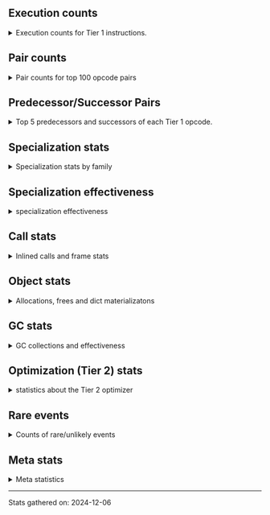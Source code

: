## Execution counts

<details>
<summary> Execution counts for Tier 1 instructions. </summary>


The "miss ratio" column shows the percentage of times the instruction
executed that it deoptimized. When this happens, the base unspecialized
instruction is not counted.

<table>
<thead>
<tr>
<th align="left">Name</th>
<th align="right">Base Count</th>
<th align="right">Head Count</th>
<th align="right">Change</th>
</tr>
</thead>
<tbody>
<tr>
<td align="left">UNARY_NOT</td>
<td align="right">1,822,700</td>
<td align="right">301,920</td>
<td align="right">-83.4%</td>
</tr>
<tr>
<td align="left">BINARY_OP</td>
<td align="right">3,979,080</td>
<td align="right">1,351,420</td>
<td align="right">-66.0%</td>
</tr>
<tr>
<td align="left">LOAD_CONST</td>
<td align="right">845,540</td>
<td align="right">320,480</td>
<td align="right">-62.1%</td>
</tr>
<tr>
<td align="left">COPY</td>
<td align="right">11,543,840</td>
<td align="right">4,704,360</td>
<td align="right">-59.2%</td>
</tr>
<tr>
<td align="left">BINARY_OP_SUBTRACT_INT</td>
<td align="right">2,105,260</td>
<td align="right">882,260</td>
<td align="right">-58.1%</td>
</tr>
<tr>
<td align="left">CALL_ISINSTANCE</td>
<td align="right">2,670,220</td>
<td align="right">1,130,040</td>
<td align="right">-57.7%</td>
</tr>
<tr>
<td align="left">LOAD_GLOBAL_BUILTIN</td>
<td align="right">2,670,520</td>
<td align="right">1,130,340</td>
<td align="right">-57.7%</td>
</tr>
<tr>
<td align="left">POP_JUMP_IF_TRUE</td>
<td align="right">2,905,140</td>
<td align="right">1,376,520</td>
<td align="right">-52.6%</td>
</tr>
<tr>
<td align="left">LOAD_ATTR_METHOD_WITH_VALUES</td>
<td align="right">30,169,820</td>
<td align="right">14,538,080</td>
<td align="right">-51.8%</td>
</tr>
<tr>
<td align="left">CALL_PY_EXACT_ARGS</td>
<td align="right">30,278,620</td>
<td align="right">14,733,380</td>
<td align="right">-51.3%</td>
</tr>
<tr>
<td align="left">LOAD_FAST_LOAD_FAST</td>
<td align="right">14,931,680</td>
<td align="right">7,923,040</td>
<td align="right">-46.9%</td>
</tr>
<tr>
<td align="left">RESUME_CHECK</td>
<td align="right">26,170,340</td>
<td align="right">13,948,820</td>
<td align="right">-46.7%</td>
</tr>
<tr>
<td align="left">POP_TOP</td>
<td align="right">8,734,960</td>
<td align="right">4,767,540</td>
<td align="right">-45.4%</td>
</tr>
<tr>
<td align="left">LOAD_SMALL_INT</td>
<td align="right">15,405,880</td>
<td align="right">8,719,640</td>
<td align="right">-43.4%</td>
</tr>
<tr>
<td align="left">SWAP</td>
<td align="right">6,202,020</td>
<td align="right">3,738,100</td>
<td align="right">-39.7%</td>
</tr>
<tr>
<td align="left">COMPARE_OP_INT</td>
<td align="right">9,811,700</td>
<td align="right">6,137,460</td>
<td align="right">-37.4%</td>
</tr>
<tr>
<td align="left">LOAD_ATTR_INSTANCE_VALUE</td>
<td align="right">68,018,560</td>
<td align="right">43,127,980</td>
<td align="right">-36.6%</td>
</tr>
<tr>
<td align="left">JUMP_FORWARD</td>
<td align="right">1,252,800</td>
<td align="right">802,920</td>
<td align="right">-35.9%</td>
</tr>
<tr>
<td align="left">GET_ITER</td>
<td align="right">535,180</td>
<td align="right">349,020</td>
<td align="right">-34.8%</td>
</tr>
<tr>
<td align="left">FOR_ITER_RANGE</td>
<td align="right">535,680</td>
<td align="right">349,500</td>
<td align="right">-34.8%</td>
</tr>
<tr>
<td align="left">TO_BOOL_BOOL</td>
<td align="right">29,772,240</td>
<td align="right">19,713,440</td>
<td align="right">-33.8%</td>
</tr>
<tr>
<td align="left">POP_JUMP_IF_FALSE</td>
<td align="right">34,856,160</td>
<td align="right">24,172,520</td>
<td align="right">-30.7%</td>
</tr>
<tr>
<td align="left">STORE_SUBSCR_LIST_INT</td>
<td align="right">581,100</td>
<td align="right">409,160</td>
<td align="right">-29.6%</td>
</tr>
<tr>
<td align="left">POP_JUMP_IF_NONE</td>
<td align="right">2,068,180</td>
<td align="right">1,469,920</td>
<td align="right">-28.9%</td>
</tr>
<tr>
<td align="left">LOAD_GLOBAL_MODULE</td>
<td align="right">20,716,020</td>
<td align="right">14,883,480</td>
<td align="right">-28.2%</td>
</tr>
<tr>
<td align="left">LOAD_FAST</td>
<td align="right">166,018,040</td>
<td align="right">121,272,180</td>
<td align="right">-27.0%</td>
</tr>
<tr>
<td align="left">BINARY_SUBSCR_LIST_INT</td>
<td align="right">6,853,220</td>
<td align="right">5,101,500</td>
<td align="right">-25.6%</td>
</tr>
<tr>
<td align="left">POP_JUMP_IF_NOT_NONE</td>
<td align="right">17,313,080</td>
<td align="right">13,318,820</td>
<td align="right">-23.1%</td>
</tr>
<tr>
<td align="left">STORE_ATTR_INSTANCE_VALUE</td>
<td align="right">37,906,120</td>
<td align="right">29,289,920</td>
<td align="right">-22.7%</td>
</tr>
<tr>
<td align="left">LOAD_CONST_IMMORTAL</td>
<td align="right">21,124,760</td>
<td align="right">16,548,000</td>
<td align="right">-21.7%</td>
</tr>
<tr>
<td align="left">BINARY_OP_ADD_INT</td>
<td align="right">6,535,060</td>
<td align="right">5,476,160</td>
<td align="right">-16.2%</td>
</tr>
<tr>
<td align="left">STORE_FAST</td>
<td align="right">50,174,420</td>
<td align="right">42,407,420</td>
<td align="right">-15.5%</td>
</tr>
<tr>
<td align="left">RETURN_VALUE</td>
<td align="right">73,247,620</td>
<td align="right">66,298,700</td>
<td align="right">-9.5%</td>
</tr>
<tr>
<td align="left">ENTER_EXECUTOR</td>
<td align="right">30,499,900</td>
<td align="right">31,588,200</td>
<td align="right">3.6%</td>
</tr>
<tr>
<td align="left">NOP</td>
<td align="right">978,260</td>
<td align="right">969,820</td>
<td align="right">-0.9%</td>
</tr>
<tr>
<td align="left">JUMP_BACKWARD</td>
<td align="right">55,380</td>
<td align="right">55,340</td>
<td align="right">-0.1%</td>
</tr>
<tr>
<td align="left">EXIT_INIT_CHECK</td>
<td align="right">6,240</td>
<td align="right">6,240</td>
<td align="right">0.0%</td>
</tr>
<tr>
<td align="left">CALL_ALLOC_AND_ENTER_INIT</td>
<td align="right">6,240</td>
<td align="right">6,240</td>
<td align="right">0.0%</td>
</tr>
<tr>
<td align="left">BUILD_LIST</td>
<td align="right">1,920</td>
<td align="right">1,920</td>
<td align="right">0.0%</td>
</tr>
<tr>
<td align="left">LOAD_ATTR_CLASS</td>
<td align="right">1,440</td>
<td align="right">1,440</td>
<td align="right">0.0%</td>
</tr>
<tr>
<td align="left">EXTENDED_ARG</td>
<td align="right">720</td>
<td align="right">720</td>
<td align="right">0.0%</td>
</tr>
<tr>
<td align="left">PUSH_NULL</td>
<td align="right">600</td>
<td align="right">600</td>
<td align="right">0.0%</td>
</tr>
<tr>
<td align="left">CALL_NON_PY_GENERAL</td>
<td align="right">540</td>
<td align="right">540</td>
<td align="right">0.0%</td>
</tr>
<tr>
<td align="left">CALL_BUILTIN_CLASS</td>
<td align="right">300</td>
<td align="right">300</td>
<td align="right">0.0%</td>
</tr>
<tr>
<td align="left">LOAD_ATTR</td>
<td align="right">280</td>
<td align="right">280</td>
<td align="right">0.0%</td>
</tr>
<tr>
<td align="left">CALL</td>
<td align="right">260</td>
<td align="right">260</td>
<td align="right">0.0%</td>
</tr>
<tr>
<td align="left">INTERPRETER_EXIT</td>
<td align="right">240</td>
<td align="right">240</td>
<td align="right">0.0%</td>
</tr>
<tr>
<td align="left">LOAD_ATTR_MODULE</td>
<td align="right">180</td>
<td align="right">180</td>
<td align="right">0.0%</td>
</tr>
<tr>
<td align="left">BUILD_TUPLE</td>
<td align="right">120</td>
<td align="right">120</td>
<td align="right">0.0%</td>
</tr>
<tr>
<td align="left">LOAD_ATTR_METHOD_NO_DICT</td>
<td align="right">120</td>
<td align="right">120</td>
<td align="right">0.0%</td>
</tr>
<tr>
<td align="left">TO_BOOL</td>
<td align="right">100</td>
<td align="right">100</td>
<td align="right">0.0%</td>
</tr>
<tr>
<td align="left">LOAD_GLOBAL</td>
<td align="right">100</td>
<td align="right">100</td>
<td align="right">0.0%</td>
</tr>
<tr>
<td align="left">MAKE_FUNCTION</td>
<td align="right">60</td>
<td align="right">60</td>
<td align="right">0.0%</td>
</tr>
<tr>
<td align="left">CALL_FUNCTION_EX</td>
<td align="right">60</td>
<td align="right">60</td>
<td align="right">0.0%</td>
</tr>
<tr>
<td align="left">COPY_FREE_VARS</td>
<td align="right">60</td>
<td align="right">60</td>
<td align="right">0.0%</td>
</tr>
<tr>
<td align="left">FOR_ITER</td>
<td align="right">60</td>
<td align="right">60</td>
<td align="right">0.0%</td>
</tr>
<tr>
<td align="left">IS_OP</td>
<td align="right">60</td>
<td align="right">60</td>
<td align="right">0.0%</td>
</tr>
<tr>
<td align="left">LOAD_DEREF</td>
<td align="right">60</td>
<td align="right">60</td>
<td align="right">0.0%</td>
</tr>
<tr>
<td align="left">MAKE_CELL</td>
<td align="right">60</td>
<td align="right">60</td>
<td align="right">0.0%</td>
</tr>
<tr>
<td align="left">SET_FUNCTION_ATTRIBUTE</td>
<td align="right">60</td>
<td align="right">60</td>
<td align="right">0.0%</td>
</tr>
<tr>
<td align="left">STORE_DEREF</td>
<td align="right">60</td>
<td align="right">60</td>
<td align="right">0.0%</td>
</tr>
<tr>
<td align="left">STORE_FAST_STORE_FAST</td>
<td align="right">60</td>
<td align="right">60</td>
<td align="right">0.0%</td>
</tr>
<tr>
<td align="left">BINARY_OP_SUBTRACT_FLOAT</td>
<td align="right">60</td>
<td align="right">60</td>
<td align="right">0.0%</td>
</tr>
<tr>
<td align="left">BINARY_SUBSCR_TUPLE_INT</td>
<td align="right">60</td>
<td align="right">60</td>
<td align="right">0.0%</td>
</tr>
<tr>
<td align="left">CALL_METHOD_DESCRIPTOR_NOARGS</td>
<td align="right">60</td>
<td align="right">60</td>
<td align="right">0.0%</td>
</tr>
<tr>
<td align="left">CALL_METHOD_DESCRIPTOR_O</td>
<td align="right">60</td>
<td align="right">60</td>
<td align="right">0.0%</td>
</tr>
<tr>
<td align="left">CALL_PY_GENERAL</td>
<td align="right">60</td>
<td align="right">60</td>
<td align="right">0.0%</td>
</tr>
<tr>
<td align="left">UNPACK_SEQUENCE_TWO_TUPLE</td>
<td align="right">60</td>
<td align="right">60</td>
<td align="right">0.0%</td>
</tr>
<tr>
<td align="left">BINARY_SUBSCR</td>
<td align="right">20</td>
<td align="right">20</td>
<td align="right">0.0%</td>
</tr>
<tr>
<td align="left">COMPARE_OP</td>
<td align="right">20</td>
<td align="right">20</td>
<td align="right">0.0%</td>
</tr>
<tr>
<td align="left">UNPACK_SEQUENCE</td>
<td align="right">20</td>
<td align="right">20</td>
<td align="right">0.0%</td>
</tr>
</tbody>
</table>


</details>

## Pair counts

<details>
<summary> Pair counts for top 100 opcode pairs </summary>


Pairs of specialized operations that deoptimize and are then followed by
the corresponding unspecialized instruction are not counted as pairs.

Not included in comparative output.


</details>

## Predecessor/Successor Pairs

<details>
<summary> Top 5 predecessors and successors of each Tier 1 opcode. </summary>


This does not include the unspecialized instructions that occur after a
specialized instruction deoptimizes.

Not included in comparative output.


</details>

## Specialization stats

<details>
<summary> Specialization stats by family </summary>

### BINARY_OP

<details>
<summary> specialization stats for BINARY_OP family </summary>

<table>
<thead>
<tr>
<th align="left">Kind</th>
<th align="right">Base Count</th>
<th align="right">Base Ratio</th>
<th align="right">Head Count</th>
<th align="right">Head Ratio</th>
<th align="right">Change</th>
</tr>
</thead>
<tbody>
<tr>
<td align="left">
deferred
<details>
<summary>ⓘ</summary>

Lists the number of "deferred" (i.e. not specialized) instructions executed.
</details>
</td>
<td align="right">3,978,000</td>
<td align="right">17.2%</td>
<td align="right">1,351,020</td>
<td align="right">6.6%</td>
<td align="right">-66.0%</td>
</tr>
<tr>
<td align="left">
hit
<details>
<summary>ⓘ</summary>

Specialized instructions that complete.
</details>
</td>
<td align="right">19,144,140</td>
<td align="right">82.8%</td>
<td align="right">19,144,140</td>
<td align="right">93.4%</td>
<td align="right">0.0%</td>
</tr>
</tbody>
</table>

<table>
<thead>
<tr>
<th align="left">Success</th>
<th align="right">Base Count</th>
<th align="right">Base Ratio</th>
<th align="right">Head Count</th>
<th align="right">Head Ratio</th>
<th align="right">Change</th>
</tr>
</thead>
<tbody>
<tr>
<td align="left">Failure</td>
<td align="right">1,060</td>
<td align="right">98.1%</td>
<td align="right">380</td>
<td align="right">95.0%</td>
<td align="right">-64.2%</td>
</tr>
<tr>
<td align="left">Success</td>
<td align="right">20</td>
<td align="right">1.9%</td>
<td align="right">20</td>
<td align="right">5.0%</td>
<td align="right">0.0%</td>
</tr>
</tbody>
</table>

<table>
<thead>
<tr>
<th align="left">Failure kind</th>
<th align="right">Base Count</th>
<th align="right">Base Ratio</th>
<th align="right">Head Count</th>
<th align="right">Head Ratio</th>
<th align="right">Change</th>
</tr>
</thead>
<tbody>
<tr>
<td align="left">and int</td>
<td align="right">380</td>
<td align="right">35.8%</td>
<td align="right">120</td>
<td align="right">31.6%</td>
<td align="right">-68.4%</td>
</tr>
<tr>
<td align="left">floor divide</td>
<td align="right">420</td>
<td align="right">39.6%</td>
<td align="right">140</td>
<td align="right">36.8%</td>
<td align="right">-66.7%</td>
</tr>
<tr>
<td align="left">xor</td>
<td align="right">220</td>
<td align="right">20.8%</td>
<td align="right">80</td>
<td align="right">21.1%</td>
<td align="right">-63.6%</td>
</tr>
<tr>
<td align="left">multiply different types</td>
<td align="right">40</td>
<td align="right">3.8%</td>
<td align="right">40</td>
<td align="right">10.5%</td>
<td align="right">0.0%</td>
</tr>
</tbody>
</table>


</details>

### BINARY_SUBSCR

<details>
<summary> specialization stats for BINARY_SUBSCR family </summary>

<table>
<thead>
<tr>
<th align="left">Kind</th>
<th align="right">Base Count</th>
<th align="right">Base Ratio</th>
<th align="right">Head Count</th>
<th align="right">Head Ratio</th>
<th align="right">Change</th>
</tr>
</thead>
<tbody>
<tr>
<td align="left">
hit
<details>
<summary>ⓘ</summary>

Specialized instructions that complete.
</details>
</td>
<td align="right">10,210,860</td>
<td align="right">100.0%</td>
<td align="right">10,210,860</td>
<td align="right">100.0%</td>
<td align="right">0.0%</td>
</tr>
</tbody>
</table>

<table>
<thead>
<tr>
<th align="left">Success</th>
<th align="right">Base Count</th>
<th align="right">Base Ratio</th>
<th align="right">Head Count</th>
<th align="right">Head Ratio</th>
<th align="right">Change</th>
</tr>
</thead>
<tbody>
<tr>
<td align="left">Success</td>
<td align="right">20</td>
<td align="right">100.0%</td>
<td align="right">20</td>
<td align="right">100.0%</td>
<td align="right">0.0%</td>
</tr>
<tr>
<td align="left">Failure</td>
<td align="right">0</td>
<td align="right">0.0%</td>
<td align="right">0</td>
<td align="right">0.0%</td>
<td align="right"></td>
</tr>
</tbody>
</table>


</details>

### CALL

<details>
<summary> specialization stats for CALL family </summary>

<table>
<thead>
<tr>
<th align="left">Kind</th>
<th align="right">Base Count</th>
<th align="right">Base Ratio</th>
<th align="right">Head Count</th>
<th align="right">Head Ratio</th>
<th align="right">Change</th>
</tr>
</thead>
<tbody>
<tr>
<td align="left">
miss
<details>
<summary>ⓘ</summary>

Specialized instructions that deopt.
</details>
</td>
<td align="right">4,579,900</td>
<td align="right">3.5%</td>
<td align="right">1,237,720</td>
<td align="right">0.9%</td>
<td align="right">-73.0%</td>
</tr>
<tr>
<td align="left">
hit
<details>
<summary>ⓘ</summary>

Specialized instructions that complete.
</details>
</td>
<td align="right">126,823,180</td>
<td align="right">96.5%</td>
<td align="right">130,102,300</td>
<td align="right">99.1%</td>
<td align="right">2.6%</td>
</tr>
</tbody>
</table>

<table>
<thead>
<tr>
<th align="left">Success</th>
<th align="right">Base Count</th>
<th align="right">Base Ratio</th>
<th align="right">Head Count</th>
<th align="right">Head Ratio</th>
<th align="right">Change</th>
</tr>
</thead>
<tbody>
<tr>
<td align="left">Success</td>
<td align="right">86,680</td>
<td align="right">100.0%</td>
<td align="right">23,620</td>
<td align="right">100.0%</td>
<td align="right">-72.8%</td>
</tr>
<tr>
<td align="left">Failure</td>
<td align="right">0</td>
<td align="right">0.0%</td>
<td align="right">0</td>
<td align="right">0.0%</td>
<td align="right"></td>
</tr>
</tbody>
</table>


</details>

### COMPARE_OP

<details>
<summary> specialization stats for COMPARE_OP family </summary>

<table>
<thead>
<tr>
<th align="left">Kind</th>
<th align="right">Base Count</th>
<th align="right">Base Ratio</th>
<th align="right">Head Count</th>
<th align="right">Head Ratio</th>
<th align="right">Change</th>
</tr>
</thead>
<tbody>
<tr>
<td align="left">
hit
<details>
<summary>ⓘ</summary>

Specialized instructions that complete.
</details>
</td>
<td align="right">21,199,500</td>
<td align="right">100.0%</td>
<td align="right">21,199,500</td>
<td align="right">100.0%</td>
<td align="right">0.0%</td>
</tr>
</tbody>
</table>

<table>
<thead>
<tr>
<th align="left">Success</th>
<th align="right">Base Count</th>
<th align="right">Base Ratio</th>
<th align="right">Head Count</th>
<th align="right">Head Ratio</th>
<th align="right">Change</th>
</tr>
</thead>
<tbody>
<tr>
<td align="left">Success</td>
<td align="right">20</td>
<td align="right">100.0%</td>
<td align="right">20</td>
<td align="right">100.0%</td>
<td align="right">0.0%</td>
</tr>
<tr>
<td align="left">Failure</td>
<td align="right">0</td>
<td align="right">0.0%</td>
<td align="right">0</td>
<td align="right">0.0%</td>
<td align="right"></td>
</tr>
</tbody>
</table>


</details>

### FOR_ITER

<details>
<summary> specialization stats for FOR_ITER family </summary>

<table>
<thead>
<tr>
<th align="left">Kind</th>
<th align="right">Base Count</th>
<th align="right">Base Ratio</th>
<th align="right">Head Count</th>
<th align="right">Head Ratio</th>
<th align="right">Change</th>
</tr>
</thead>
<tbody>
<tr>
<td align="left">
hit
<details>
<summary>ⓘ</summary>

Specialized instructions that complete.
</details>
</td>
<td align="right">535,680</td>
<td align="right">100.0%</td>
<td align="right">349,500</td>
<td align="right">100.0%</td>
<td align="right">-34.8%</td>
</tr>
<tr>
<td align="left">
deferred
<details>
<summary>ⓘ</summary>

Lists the number of "deferred" (i.e. not specialized) instructions executed.
</details>
</td>
<td align="right">60</td>
<td align="right">0.0%</td>
<td align="right">60</td>
<td align="right">0.0%</td>
<td align="right">0.0%</td>
</tr>
</tbody>
</table>


</details>

### LOAD_ATTR

<details>
<summary> specialization stats for LOAD_ATTR family </summary>

<table>
<thead>
<tr>
<th align="left">Kind</th>
<th align="right">Base Count</th>
<th align="right">Base Ratio</th>
<th align="right">Head Count</th>
<th align="right">Head Ratio</th>
<th align="right">Change</th>
</tr>
</thead>
<tbody>
<tr>
<td align="left">
miss
<details>
<summary>ⓘ</summary>

Specialized instructions that deopt.
</details>
</td>
<td align="right">24,557,840</td>
<td align="right">7.1%</td>
<td align="right">9,724,840</td>
<td align="right">2.9%</td>
<td align="right">-60.4%</td>
</tr>
<tr>
<td align="left">
hit
<details>
<summary>ⓘ</summary>

Specialized instructions that complete.
</details>
</td>
<td align="right">319,013,460</td>
<td align="right">92.9%</td>
<td align="right">324,044,260</td>
<td align="right">97.1%</td>
<td align="right">1.6%</td>
</tr>
<tr>
<td align="left">
deferred
<details>
<summary>ⓘ</summary>

Lists the number of "deferred" (i.e. not specialized) instructions executed.
</details>
</td>
<td align="right">60</td>
<td align="right">0.0%</td>
<td align="right">60</td>
<td align="right">0.0%</td>
<td align="right">0.0%</td>
</tr>
</tbody>
</table>

<table>
<thead>
<tr>
<th align="left">Success</th>
<th align="right">Base Count</th>
<th align="right">Base Ratio</th>
<th align="right">Head Count</th>
<th align="right">Head Ratio</th>
<th align="right">Change</th>
</tr>
</thead>
<tbody>
<tr>
<td align="left">Success</td>
<td align="right">463,640</td>
<td align="right">100.0%</td>
<td align="right">183,780</td>
<td align="right">100.0%</td>
<td align="right">-60.4%</td>
</tr>
<tr>
<td align="left">Failure</td>
<td align="right">20</td>
<td align="right">0.0%</td>
<td align="right">20</td>
<td align="right">0.0%</td>
<td align="right">0.0%</td>
</tr>
</tbody>
</table>


</details>

### LOAD_GLOBAL

<details>
<summary> specialization stats for LOAD_GLOBAL family </summary>

<table>
<thead>
<tr>
<th align="left">Kind</th>
<th align="right">Base Count</th>
<th align="right">Base Ratio</th>
<th align="right">Head Count</th>
<th align="right">Head Ratio</th>
<th align="right">Change</th>
</tr>
</thead>
<tbody>
<tr>
<td align="left">
hit
<details>
<summary>ⓘ</summary>

Specialized instructions that complete.
</details>
</td>
<td align="right">23,386,540</td>
<td align="right">100.0%</td>
<td align="right">16,013,820</td>
<td align="right">100.0%</td>
<td align="right">-31.5%</td>
</tr>
</tbody>
</table>

<table>
<thead>
<tr>
<th align="left">Success</th>
<th align="right">Base Count</th>
<th align="right">Base Ratio</th>
<th align="right">Head Count</th>
<th align="right">Head Ratio</th>
<th align="right">Change</th>
</tr>
</thead>
<tbody>
<tr>
<td align="left">Success</td>
<td align="right">100</td>
<td align="right">100.0%</td>
<td align="right">100</td>
<td align="right">100.0%</td>
<td align="right">0.0%</td>
</tr>
<tr>
<td align="left">Failure</td>
<td align="right">0</td>
<td align="right">0.0%</td>
<td align="right">0</td>
<td align="right">0.0%</td>
<td align="right"></td>
</tr>
</tbody>
</table>


</details>

### STORE_ATTR

<details>
<summary> specialization stats for STORE_ATTR family </summary>

<table>
<thead>
<tr>
<th align="left">Kind</th>
<th align="right">Base Count</th>
<th align="right">Base Ratio</th>
<th align="right">Head Count</th>
<th align="right">Head Ratio</th>
<th align="right">Change</th>
</tr>
</thead>
<tbody>
<tr>
<td align="left">
miss
<details>
<summary>ⓘ</summary>

Specialized instructions that deopt.
</details>
</td>
<td align="right">3,244,960</td>
<td align="right">3.6%</td>
<td align="right">2,631,560</td>
<td align="right">2.9%</td>
<td align="right">-18.9%</td>
</tr>
<tr>
<td align="left">
hit
<details>
<summary>ⓘ</summary>

Specialized instructions that complete.
</details>
</td>
<td align="right">85,992,420</td>
<td align="right">96.4%</td>
<td align="right">86,594,260</td>
<td align="right">97.1%</td>
<td align="right">0.7%</td>
</tr>
</tbody>
</table>

<table>
<thead>
<tr>
<th align="left">Success</th>
<th align="right">Base Count</th>
<th align="right">Base Ratio</th>
<th align="right">Head Count</th>
<th align="right">Head Ratio</th>
<th align="right">Change</th>
</tr>
</thead>
<tbody>
<tr>
<td align="left">Success</td>
<td align="right">61,300</td>
<td align="right">100.0%</td>
<td align="right">49,740</td>
<td align="right">100.0%</td>
<td align="right">-18.9%</td>
</tr>
<tr>
<td align="left">Failure</td>
<td align="right">0</td>
<td align="right">0.0%</td>
<td align="right">0</td>
<td align="right">0.0%</td>
<td align="right"></td>
</tr>
</tbody>
</table>


</details>

### STORE_SUBSCR

<details>
<summary> specialization stats for STORE_SUBSCR family </summary>

<table>
<thead>
<tr>
<th align="left">Kind</th>
<th align="right">Base Count</th>
<th align="right">Base Ratio</th>
<th align="right">Head Count</th>
<th align="right">Head Ratio</th>
<th align="right">Change</th>
</tr>
</thead>
<tbody>
<tr>
<td align="left">
hit
<details>
<summary>ⓘ</summary>

Specialized instructions that complete.
</details>
</td>
<td align="right">2,235,360</td>
<td align="right">100.0%</td>
<td align="right">2,235,360</td>
<td align="right">100.0%</td>
<td align="right">0.0%</td>
</tr>
</tbody>
</table>


</details>

### TO_BOOL

<details>
<summary> specialization stats for TO_BOOL family </summary>

<table>
<thead>
<tr>
<th align="left">Kind</th>
<th align="right">Base Count</th>
<th align="right">Base Ratio</th>
<th align="right">Head Count</th>
<th align="right">Head Ratio</th>
<th align="right">Change</th>
</tr>
</thead>
<tbody>
<tr>
<td align="left">
hit
<details>
<summary>ⓘ</summary>

Specialized instructions that complete.
</details>
</td>
<td align="right">158,137,280</td>
<td align="right">100.0%</td>
<td align="right">157,239,760</td>
<td align="right">100.0%</td>
<td align="right">-0.6%</td>
</tr>
<tr>
<td align="left">
deferred
<details>
<summary>ⓘ</summary>

Lists the number of "deferred" (i.e. not specialized) instructions executed.
</details>
</td>
<td align="right">60</td>
<td align="right">0.0%</td>
<td align="right">60</td>
<td align="right">0.0%</td>
<td align="right">0.0%</td>
</tr>
</tbody>
</table>

<table>
<thead>
<tr>
<th align="left">Success</th>
<th align="right">Base Count</th>
<th align="right">Base Ratio</th>
<th align="right">Head Count</th>
<th align="right">Head Ratio</th>
<th align="right">Change</th>
</tr>
</thead>
<tbody>
<tr>
<td align="left">Success</td>
<td align="right">20</td>
<td align="right">50.0%</td>
<td align="right">20</td>
<td align="right">50.0%</td>
<td align="right">0.0%</td>
</tr>
<tr>
<td align="left">Failure</td>
<td align="right">20</td>
<td align="right">50.0%</td>
<td align="right">20</td>
<td align="right">50.0%</td>
<td align="right">0.0%</td>
</tr>
</tbody>
</table>

<table>
<thead>
<tr>
<th align="left">Failure kind</th>
<th align="right">Base Count</th>
<th align="right">Base Ratio</th>
<th align="right">Head Count</th>
<th align="right">Head Ratio</th>
<th align="right">Change</th>
</tr>
</thead>
<tbody>
<tr>
<td align="left">sequence</td>
<td align="right">20</td>
<td align="right">100.0%</td>
<td align="right">20</td>
<td align="right">100.0%</td>
<td align="right">0.0%</td>
</tr>
</tbody>
</table>


</details>

### UNPACK_SEQUENCE

<details>
<summary> specialization stats for UNPACK_SEQUENCE family </summary>

<table>
<thead>
<tr>
<th align="left">Kind</th>
<th align="right">Base Count</th>
<th align="right">Base Ratio</th>
<th align="right">Head Count</th>
<th align="right">Head Ratio</th>
<th align="right">Change</th>
</tr>
</thead>
<tbody>
<tr>
<td align="left">
hit
<details>
<summary>ⓘ</summary>

Specialized instructions that complete.
</details>
</td>
<td align="right">60</td>
<td align="right">75.0%</td>
<td align="right">60</td>
<td align="right">75.0%</td>
<td align="right">0.0%</td>
</tr>
</tbody>
</table>

<table>
<thead>
<tr>
<th align="left">Success</th>
<th align="right">Base Count</th>
<th align="right">Base Ratio</th>
<th align="right">Head Count</th>
<th align="right">Head Ratio</th>
<th align="right">Change</th>
</tr>
</thead>
<tbody>
<tr>
<td align="left">Success</td>
<td align="right">20</td>
<td align="right">100.0%</td>
<td align="right">20</td>
<td align="right">100.0%</td>
<td align="right">0.0%</td>
</tr>
<tr>
<td align="left">Failure</td>
<td align="right">0</td>
<td align="right">0.0%</td>
<td align="right">0</td>
<td align="right">0.0%</td>
<td align="right"></td>
</tr>
</tbody>
</table>


</details>


</details>

## Specialization effectiveness

<details>
<summary> specialization effectiveness </summary>


All entries are execution counts. Should add up to the total number of
Tier 1 instructions executed.

<table>
<thead>
<tr>
<th align="left">Instructions</th>
<th align="right">Base Count</th>
<th align="right">Base Ratio</th>
<th align="right">Head Count</th>
<th align="right">Head Ratio</th>
<th align="right">Change</th>
</tr>
</thead>
<tbody>
<tr>
<td align="left">
Not specialized
<details>
<summary>ⓘ</summary>

Instructions that could be specialized but aren't, e.g. `LOAD_ATTR`, `BINARY_SLICE`.
</details>
</td>
<td align="right">3,979,940</td>
<td align="right">0.5%</td>
<td align="right">1,352,280</td>
<td align="right">0.3%</td>
<td align="right">-66.0%</td>
</tr>
<tr>
<td align="left">
Specialized misses
<details>
<summary>ⓘ</summary>

Specialized instructions, e.g. `LOAD_ATTR_MODULE` that deopt.
</details>
</td>
<td align="right">32,383,620</td>
<td align="right">4.4%</td>
<td align="right">13,594,920</td>
<td align="right">2.6%</td>
<td align="right">-58.0%</td>
</tr>
<tr>
<td align="left">
Specialized hits
<details>
<summary>ⓘ</summary>

Specialized instructions, e.g. `LOAD_ATTR_MODULE` that complete.
</details>
</td>
<td align="right">263,544,800</td>
<td align="right">35.6%</td>
<td align="right">173,813,780</td>
<td align="right">33.2%</td>
<td align="right">-34.0%</td>
</tr>
<tr>
<td align="left">
Basic
<details>
<summary>ⓘ</summary>

Instructions that are not and cannot be specialized, e.g. `LOAD_FAST`.
</details>
</td>
<td align="right">439,401,160</td>
<td align="right">59.4%</td>
<td align="right">334,566,840</td>
<td align="right">63.9%</td>
<td align="right">-23.9%</td>
</tr>
</tbody>
</table>

### Deferred by instruction

<details>
<summary> Breakdown of deferred (not specialized) instruction counts by family </summary>

<table>
<thead>
<tr>
<th align="left">Name</th>
<th align="right">Base Count</th>
<th align="right">Base Ratio</th>
<th align="right">Head Count</th>
<th align="right">Head Ratio</th>
<th align="right">Change</th>
</tr>
</thead>
<tbody>
<tr>
<td align="left">BINARY_OP</td>
<td align="right">3,978,000</td>
<td align="right">100.0%</td>
<td align="right">1,351,020</td>
<td align="right">100.0%</td>
<td align="right">-66.0%</td>
</tr>
<tr>
<td align="left">TO_BOOL</td>
<td align="right">60</td>
<td align="right">0.0%</td>
<td align="right">60</td>
<td align="right">0.0%</td>
<td align="right">0.0%</td>
</tr>
<tr>
<td align="left">FOR_ITER</td>
<td align="right">60</td>
<td align="right">0.0%</td>
<td align="right">60</td>
<td align="right">0.0%</td>
<td align="right">0.0%</td>
</tr>
<tr>
<td align="left">LOAD_ATTR</td>
<td align="right">60</td>
<td align="right">0.0%</td>
<td align="right">60</td>
<td align="right">0.0%</td>
<td align="right">0.0%</td>
</tr>
<tr>
<td align="left">BINARY_SLICE</td>
<td align="right">0</td>
<td align="right">0.0%</td>
<td align="right">0</td>
<td align="right">0.0%</td>
<td align="right"></td>
</tr>
<tr>
<td align="left">STORE_SLICE</td>
<td align="right">0</td>
<td align="right">0.0%</td>
<td align="right">0</td>
<td align="right">0.0%</td>
<td align="right"></td>
</tr>
<tr>
<td align="left">CACHE</td>
<td align="right">0</td>
<td align="right">0.0%</td>
<td align="right">0</td>
<td align="right">0.0%</td>
<td align="right"></td>
</tr>
<tr>
<td align="left">BINARY_SUBSCR</td>
<td align="right">0</td>
<td align="right">0.0%</td>
<td align="right">0</td>
<td align="right">0.0%</td>
<td align="right"></td>
</tr>
<tr>
<td align="left">EXIT_INIT_CHECK</td>
<td align="right">0</td>
<td align="right">0.0%</td>
<td align="right">0</td>
<td align="right">0.0%</td>
<td align="right"></td>
</tr>
<tr>
<td align="left">GET_ITER</td>
<td align="right">0</td>
<td align="right">0.0%</td>
<td align="right">0</td>
<td align="right">0.0%</td>
<td align="right"></td>
</tr>
</tbody>
</table>


</details>

### Misses by instruction

<details>
<summary> Breakdown of misses (specialized deopts) instruction counts by family </summary>

<table>
<thead>
<tr>
<th align="left">Name</th>
<th align="right">Base Count</th>
<th align="right">Base Ratio</th>
<th align="right">Head Count</th>
<th align="right">Head Ratio</th>
<th align="right">Change</th>
</tr>
</thead>
<tbody>
<tr>
<td align="left">CALL_PY_EXACT_ARGS</td>
<td align="right">4,579,900</td>
<td align="right">14.1%</td>
<td align="right">1,237,720</td>
<td align="right">9.1%</td>
<td align="right">-73.0%</td>
</tr>
<tr>
<td align="left">LOAD_ATTR_METHOD_WITH_VALUES</td>
<td align="right">11,929,040</td>
<td align="right">36.8%</td>
<td align="right">4,003,580</td>
<td align="right">29.4%</td>
<td align="right">-66.4%</td>
</tr>
<tr>
<td align="left">LOAD_ATTR_INSTANCE_VALUE</td>
<td align="right">12,628,800</td>
<td align="right">39.0%</td>
<td align="right">5,721,260</td>
<td align="right">42.1%</td>
<td align="right">-54.7%</td>
</tr>
<tr>
<td align="left">STORE_ATTR_INSTANCE_VALUE</td>
<td align="right">3,244,960</td>
<td align="right">10.0%</td>
<td align="right">2,631,560</td>
<td align="right">19.4%</td>
<td align="right">-18.9%</td>
</tr>
<tr>
<td align="left">RESUME</td>
<td align="right">920</td>
<td align="right">0.0%</td>
<td align="right">800</td>
<td align="right">0.0%</td>
<td align="right">-13.0%</td>
</tr>
<tr>
<td align="left">RESUME_CHECK</td>
<td align="right">920</td>
<td align="right">0.0%</td>
<td align="right">800</td>
<td align="right">0.0%</td>
<td align="right">-13.0%</td>
</tr>
<tr>
<td align="left">CACHE</td>
<td align="right">0</td>
<td align="right">0.0%</td>
<td align="right">0</td>
<td align="right">0.0%</td>
<td align="right"></td>
</tr>
<tr>
<td align="left">EXIT_INIT_CHECK</td>
<td align="right">0</td>
<td align="right">0.0%</td>
<td align="right">0</td>
<td align="right">0.0%</td>
<td align="right"></td>
</tr>
<tr>
<td align="left">GET_ITER</td>
<td align="right">0</td>
<td align="right">0.0%</td>
<td align="right">0</td>
<td align="right">0.0%</td>
<td align="right"></td>
</tr>
<tr>
<td align="left">INTERPRETER_EXIT</td>
<td align="right">0</td>
<td align="right">0.0%</td>
<td align="right">0</td>
<td align="right">0.0%</td>
<td align="right"></td>
</tr>
</tbody>
</table>


</details>


</details>

## Call stats

<details>
<summary> Inlined calls and frame stats </summary>


This shows what fraction of calls to Python functions are inlined (i.e.
not having a call at the C level) and for those that are not, where the
call comes from.  The various categories overlap.

Also includes the count of frame objects created.

<table>
<thead>
<tr>
<th align="left"></th>
<th align="right">Base Count</th>
<th align="right">Base Ratio</th>
<th align="right">Head Count</th>
<th align="right">Head Ratio</th>
<th align="right">Change</th>
</tr>
</thead>
<tbody>
<tr>
<td align="left">Calls to PyEval_EvalDefault</td>
<td align="right">300</td>
<td align="right">0.0%</td>
<td align="right">300</td>
<td align="right">0.0%</td>
<td align="right">0.0%</td>
</tr>
<tr>
<td align="left">Calls to Python functions inlined</td>
<td align="right">115,526,700</td>
<td align="right">100.0%</td>
<td align="right">115,526,700</td>
<td align="right">100.0%</td>
<td align="right">0.0%</td>
</tr>
<tr>
<td align="left">Calls via PyEval_EvalFrame (total)</td>
<td align="right">300</td>
<td align="right">0.0%</td>
<td align="right">300</td>
<td align="right">0.0%</td>
<td align="right">0.0%</td>
</tr>
<tr>
<td align="left">Calls via PyEval_EvalFrame (vector)</td>
<td align="right">300</td>
<td align="right">0.0%</td>
<td align="right">300</td>
<td align="right">0.0%</td>
<td align="right">0.0%</td>
</tr>
<tr>
<td align="left">Calls via PyEval_EvalFrame (generator)</td>
<td align="right">0</td>
<td align="right">0.0%</td>
<td align="right">0</td>
<td align="right">0.0%</td>
<td align="right"></td>
</tr>
<tr>
<td align="left">Calls via PyEval_EvalFrame (legacy)</td>
<td align="right">0</td>
<td align="right">0.0%</td>
<td align="right">0</td>
<td align="right">0.0%</td>
<td align="right"></td>
</tr>
<tr>
<td align="left">Calls via PyEval_EvalFrame (function vectorcall)</td>
<td align="right">300</td>
<td align="right">0.0%</td>
<td align="right">300</td>
<td align="right">0.0%</td>
<td align="right">0.0%</td>
</tr>
<tr>
<td align="left">Calls via PyEval_EvalFrame (build class)</td>
<td align="right">0</td>
<td align="right">0.0%</td>
<td align="right">0</td>
<td align="right">0.0%</td>
<td align="right"></td>
</tr>
<tr>
<td align="left">Calls via PyEval_EvalFrame (slot)</td>
<td align="right">0</td>
<td align="right">0.0%</td>
<td align="right">0</td>
<td align="right">0.0%</td>
<td align="right"></td>
</tr>
<tr>
<td align="left">Calls via PyEval_EvalFrame (function ex)</td>
<td align="right">0</td>
<td align="right">0.0%</td>
<td align="right">0</td>
<td align="right">0.0%</td>
<td align="right"></td>
</tr>
<tr>
<td align="left">Calls via PyEval_EvalFrame (api)</td>
<td align="right">0</td>
<td align="right">0.0%</td>
<td align="right">0</td>
<td align="right">0.0%</td>
<td align="right"></td>
</tr>
<tr>
<td align="left">Calls via PyEval_EvalFrame (method)</td>
<td align="right">0</td>
<td align="right">0.0%</td>
<td align="right">0</td>
<td align="right">0.0%</td>
<td align="right"></td>
</tr>
<tr>
<td align="left">Frame objects created</td>
<td align="right">0</td>
<td align="right">0.0%</td>
<td align="right">0</td>
<td align="right">0.0%</td>
<td align="right"></td>
</tr>
<tr>
<td align="left">Frames pushed</td>
<td align="right">115,533,240</td>
<td align="right">100.0%</td>
<td align="right">115,533,240</td>
<td align="right">100.0%</td>
<td align="right">0.0%</td>
</tr>
</tbody>
</table>


</details>

## Object stats

<details>
<summary> Allocations, frees and dict materializatons </summary>


Below, "allocations" means "allocations that are not from a freelist".
Total allocations = "Allocations from freelist" + "Allocations".

"Inline values" is the number of values arrays inlined into objects.

The cache hit/miss numbers are for the MRO cache, split into dunder and
other names.

<table>
<thead>
<tr>
<th align="left"></th>
<th align="right">Base Count</th>
<th align="right">Base Ratio</th>
<th align="right">Head Count</th>
<th align="right">Head Ratio</th>
<th align="right">Change</th>
</tr>
</thead>
<tbody>
<tr>
<td align="left">Method cache collisions</td>
<td align="right">574,668</td>
<td align="right"></td>
<td align="right">223,515</td>
<td align="right"></td>
<td align="right">-61.1%</td>
</tr>
<tr>
<td align="left">Method cache misses</td>
<td align="right">574,676</td>
<td align="right"></td>
<td align="right">223,526</td>
<td align="right"></td>
<td align="right">-61.1%</td>
</tr>
<tr>
<td align="left">Interpreter immortal increfs</td>
<td align="right">62,692,560</td>
<td align="right">4.3%</td>
<td align="right">40,647,380</td>
<td align="right">2.8%</td>
<td align="right">-35.2%</td>
</tr>
<tr>
<td align="left">Interpreter mortal increfs</td>
<td align="right">310,168,460</td>
<td align="right">21.3%</td>
<td align="right">216,878,420</td>
<td align="right">14.8%</td>
<td align="right">-30.1%</td>
</tr>
<tr>
<td align="left">Interpreter immortal decrefs</td>
<td align="right">109,387,940</td>
<td align="right">7.5%</td>
<td align="right">88,714,580</td>
<td align="right">6.1%</td>
<td align="right">-18.9%</td>
</tr>
<tr>
<td align="left">Mortal decrefs</td>
<td align="right">495,424,925</td>
<td align="right">34.2%</td>
<td align="right">571,766,529</td>
<td align="right">39.0%</td>
<td align="right">15.4%</td>
</tr>
<tr>
<td align="left">Mortal increfs</td>
<td align="right">824,289,516</td>
<td align="right">56.6%</td>
<td align="right">940,561,146</td>
<td align="right">64.0%</td>
<td align="right">14.1%</td>
</tr>
<tr>
<td align="left">Method cache hits</td>
<td align="right">40,380,024</td>
<td align="right"></td>
<td align="right">34,807,114</td>
<td align="right"></td>
<td align="right">-13.8%</td>
</tr>
<tr>
<td align="left">Allocations to 4 kbytes</td>
<td align="right">620</td>
<td align="right">0.0%</td>
<td align="right">700</td>
<td align="right">0.0%</td>
<td align="right">12.9%</td>
</tr>
<tr>
<td align="left">Interpreter mortal decrefs</td>
<td align="right">653,187,600</td>
<td align="right">45.1%</td>
<td align="right">599,827,340</td>
<td align="right">40.9%</td>
<td align="right">-8.2%</td>
</tr>
<tr>
<td align="left">Immortal decrefs</td>
<td align="right">191,546,647</td>
<td align="right">13.2%</td>
<td align="right">204,511,763</td>
<td align="right">14.0%</td>
<td align="right">6.8%</td>
</tr>
<tr>
<td align="left">Immortal increfs</td>
<td align="right">260,346,756</td>
<td align="right">17.9%</td>
<td align="right">271,884,826</td>
<td align="right">18.5%</td>
<td align="right">4.4%</td>
</tr>
<tr>
<td align="left">Frees to freelist</td>
<td align="right">3,540</td>
<td align="right"></td>
<td align="right">3,400</td>
<td align="right"></td>
<td align="right">-4.0%</td>
</tr>
<tr>
<td align="left">Allocations from freelist</td>
<td align="right">4,000</td>
<td align="right">0.0%</td>
<td align="right">3,860</td>
<td align="right">0.0%</td>
<td align="right">-3.5%</td>
</tr>
<tr>
<td align="left">Allocations</td>
<td align="right">14,171,160</td>
<td align="right">100.0%</td>
<td align="right">14,171,280</td>
<td align="right">100.0%</td>
<td align="right">0.0%</td>
</tr>
<tr>
<td align="left">Allocations to 512 bytes</td>
<td align="right">14,170,400</td>
<td align="right">100.0%</td>
<td align="right">14,170,440</td>
<td align="right">100.0%</td>
<td align="right">0.0%</td>
</tr>
<tr>
<td align="left">Frees</td>
<td align="right">14,161,689</td>
<td align="right"></td>
<td align="right">14,161,702</td>
<td align="right"></td>
<td align="right">0.0%</td>
</tr>
<tr>
<td align="left">Allocations over 4 kbytes</td>
<td align="right">140</td>
<td align="right">0.0%</td>
<td align="right">140</td>
<td align="right">0.0%</td>
<td align="right">0.0%</td>
</tr>
<tr>
<td align="left">Inline values</td>
<td align="right">6,240</td>
<td align="right"></td>
<td align="right">6,240</td>
<td align="right"></td>
<td align="right">0.0%</td>
</tr>
<tr>
<td align="left">Materialize dict (on request)</td>
<td align="right">0</td>
<td align="right">0.0%</td>
<td align="right">0</td>
<td align="right">0.0%</td>
<td align="right"></td>
</tr>
<tr>
<td align="left">Materialize dict (new key)</td>
<td align="right">0</td>
<td align="right">0.0%</td>
<td align="right">0</td>
<td align="right">0.0%</td>
<td align="right"></td>
</tr>
<tr>
<td align="left">Materialize dict (too big)</td>
<td align="right">0</td>
<td align="right">0.0%</td>
<td align="right">0</td>
<td align="right">0.0%</td>
<td align="right"></td>
</tr>
<tr>
<td align="left">Materialize dict (str subclass)</td>
<td align="right">0</td>
<td align="right">0.0%</td>
<td align="right">0</td>
<td align="right">0.0%</td>
<td align="right"></td>
</tr>
<tr>
<td align="left">Method cache dunder hits</td>
<td align="right">0</td>
<td align="right"></td>
<td align="right">0</td>
<td align="right"></td>
<td align="right"></td>
</tr>
<tr>
<td align="left">Method cache dunder misses</td>
<td align="right">0</td>
<td align="right"></td>
<td align="right">0</td>
<td align="right"></td>
<td align="right"></td>
</tr>
</tbody>
</table>


</details>

## GC stats

<details>
<summary> GC collections and effectiveness </summary>


Collected/visits gives some measure of efficiency.

<table>
<thead>
<tr>
<th align="right">Generation</th>
<th align="right">Base Collections</th>
<th align="right">Base Objects collected</th>
<th align="right">Base Object visits</th>
<th align="right">Base Reachable from roots</th>
<th align="right">Base Not reachable from roots</th>
<th align="right">Head Collections</th>
<th align="right">Head Objects collected</th>
<th align="right">Head Object visits</th>
<th align="right">Head Reachable from roots</th>
<th align="right">Head Not reachable from roots</th>
</tr>
</thead>
<tbody>
<tr>
<td align="right">0</td>
<td align="right">0</td>
<td align="right">0</td>
<td align="right">0</td>
<td align="right">0</td>
<td align="right">0</td>
<td align="right">0</td>
<td align="right">0</td>
<td align="right">0</td>
<td align="right">0</td>
<td align="right">0</td>
</tr>
<tr>
<td align="right">1</td>
<td align="right">0</td>
<td align="right">0</td>
<td align="right">0</td>
<td align="right">0</td>
<td align="right">0</td>
<td align="right">0</td>
<td align="right">0</td>
<td align="right">0</td>
<td align="right">0</td>
<td align="right">0</td>
</tr>
<tr>
<td align="right">2</td>
<td align="right">0</td>
<td align="right">0</td>
<td align="right">0</td>
<td align="right">0</td>
<td align="right">0</td>
<td align="right">0</td>
<td align="right">0</td>
<td align="right">0</td>
<td align="right">0</td>
<td align="right">0</td>
</tr>
</tbody>
</table>


</details>

## Optimization (Tier 2) stats

<details>
<summary> statistics about the Tier 2 optimizer </summary>

<table>
<thead>
<tr>
<th align="left"></th>
<th align="right">Base Count</th>
<th align="right">Base Ratio</th>
<th align="right">Head Count</th>
<th align="right">Head Ratio</th>
<th align="right">Change</th>
</tr>
</thead>
<tbody>
<tr>
<td align="left">
Low confidence
<details>
<summary>ⓘ</summary>

A trace is abandoned because the likelihood of the jump to top being taken is too low.
</details>
</td>
<td align="right">140</td>
<td align="right">1.9%</td>
<td align="right">100</td>
<td align="right">1.4%</td>
<td align="right">-28.6%</td>
</tr>
<tr>
<td align="left">
Traces created
<details>
<summary>ⓘ</summary>

The number of traces that were successfully created.
</details>
</td>
<td align="right">1,620</td>
<td align="right">22.5%</td>
<td align="right">1,280</td>
<td align="right">17.4%</td>
<td align="right">-21.0%</td>
</tr>
<tr>
<td align="left">
Traces executed
<details>
<summary>ⓘ</summary>

The number of traces that were executed
</details>
</td>
<td align="right">131,700,660</td>
<td align="right"></td>
<td align="right">154,776,900</td>
<td align="right"></td>
<td align="right">17.5%</td>
</tr>
<tr>
<td align="left">
Uops executed
<details>
<summary>ⓘ</summary>

The total number of uops (micro-operations) that were executed
</details>
</td>
<td align="right">3,329,727,120</td>
<td align="right">2,528.3%</td>
<td align="right">3,832,875,540</td>
<td align="right">2,476.4%</td>
<td align="right">15.1%</td>
</tr>
<tr>
<td align="left">
Trace too short
<details>
<summary>ⓘ</summary>

A potential trace is abandoned because it it too short.
</details>
</td>
<td align="right">5,580</td>
<td align="right">77.5%</td>
<td align="right">6,060</td>
<td align="right">82.6%</td>
<td align="right">8.6%</td>
</tr>
<tr>
<td align="left">
Trace stack underflow
<details>
<summary>ⓘ</summary>

A potential trace is abandoned because it pops more frames than it pushes.
</details>
</td>
<td align="right">6,320</td>
<td align="right">87.8%</td>
<td align="right">6,800</td>
<td align="right">92.6%</td>
<td align="right">7.6%</td>
</tr>
<tr>
<td align="left">
Optimization attempts
<details>
<summary>ⓘ</summary>

The number of times a potential trace is identified.  Specifically, this occurs in the JUMP BACKWARD instruction when the counter reaches a threshold.
</details>
</td>
<td align="right">7,200</td>
<td align="right"></td>
<td align="right">7,340</td>
<td align="right"></td>
<td align="right">1.9%</td>
</tr>
<tr>
<td align="left">
Trace stack overflow
<details>
<summary>ⓘ</summary>

A trace is truncated because it would require more than 5 stack frames.
</details>
</td>
<td align="right">0</td>
<td align="right">0.0%</td>
<td align="right">0</td>
<td align="right">0.0%</td>
<td align="right"></td>
</tr>
<tr>
<td align="left">
Trace too long
<details>
<summary>ⓘ</summary>

A trace is truncated because it is longer than the instruction buffer.
</details>
</td>
<td align="right">0</td>
<td align="right">0.0%</td>
<td align="right">0</td>
<td align="right">0.0%</td>
<td align="right"></td>
</tr>
<tr>
<td align="left">
Inner loop found
<details>
<summary>ⓘ</summary>

A trace is truncated because it has an inner loop
</details>
</td>
<td align="right">0</td>
<td align="right">0.0%</td>
<td align="right">0</td>
<td align="right">0.0%</td>
<td align="right"></td>
</tr>
<tr>
<td align="left">
Recursive call
<details>
<summary>ⓘ</summary>

A trace is truncated because it has a recursive call.
</details>
</td>
<td align="right">0</td>
<td align="right">0.0%</td>
<td align="right">0</td>
<td align="right">0.0%</td>
<td align="right"></td>
</tr>
<tr>
<td align="left">
Executors invalidated
<details>
<summary>ⓘ</summary>

The number of executors that were invalidated due to watched dictionary changes.
</details>
</td>
<td align="right">0</td>
<td align="right">0.0%</td>
<td align="right">0</td>
<td align="right">0.0%</td>
<td align="right"></td>
</tr>
</tbody>
</table>

<table>
<thead>
<tr>
<th align="left"></th>
<th align="right">Base Count</th>
<th align="right">Base Ratio</th>
<th align="right">Head Count</th>
<th align="right">Head Ratio</th>
<th align="right">Change</th>
</tr>
</thead>
<tbody>
<tr>
<td align="left">
Optimizer attempts
<details>
<summary>ⓘ</summary>

The number of times the trace optimizer (_Py_uop_analyze_and_optimize) was run.
</details>
</td>
<td align="right">1,620</td>
<td align="right"></td>
<td align="right">1,280</td>
<td align="right"></td>
<td align="right">-21.0%</td>
</tr>
<tr>
<td align="left">
Optimizer successes
<details>
<summary>ⓘ</summary>

The number of traces that were successfully optimized.
</details>
</td>
<td align="right">920</td>
<td align="right">56.8%</td>
<td align="right">1,040</td>
<td align="right">81.2%</td>
<td align="right">13.0%</td>
</tr>
<tr>
<td align="left">
Optimizer no memory
<details>
<summary>ⓘ</summary>

The number of optimizations that failed due to no memory.
</details>
</td>
<td align="right">0</td>
<td align="right">0.0%</td>
<td align="right">0</td>
<td align="right">0.0%</td>
<td align="right"></td>
</tr>
<tr>
<td align="left">
Remove globals builtins changed
<details>
<summary>ⓘ</summary>

The builtins changed during optimization
</details>
</td>
<td align="right">0</td>
<td align="right">0.0%</td>
<td align="right">0</td>
<td align="right">0.0%</td>
<td align="right"></td>
</tr>
<tr>
<td align="left">
Remove globals incorrect keys
<details>
<summary>ⓘ</summary>

The keys in the globals dictionary aren't what was expected
</details>
</td>
<td align="right">0</td>
<td align="right">0.0%</td>
<td align="right">0</td>
<td align="right">0.0%</td>
<td align="right"></td>
</tr>
</tbody>
</table>

### Trace length histogram

<details>
<summary> trace length histogram </summary>

<table>
<thead>
<tr>
<th align="left">Range</th>
<th align="right">Base Count</th>
<th align="right">Base Ratio</th>
<th align="right">Head Count</th>
<th align="right">Head Ratio</th>
<th align="right">Change</th>
</tr>
</thead>
<tbody>
<tr>
<td align="left"><= 1</td>
<td align="right">0</td>
<td align="right">0.0%</td>
<td align="right">0</td>
<td align="right">0.0%</td>
<td align="right"></td>
</tr>
<tr>
<td align="left"><= 2</td>
<td align="right">0</td>
<td align="right">0.0%</td>
<td align="right">0</td>
<td align="right">0.0%</td>
<td align="right"></td>
</tr>
<tr>
<td align="left"><= 4</td>
<td align="right">0</td>
<td align="right">0.0%</td>
<td align="right">0</td>
<td align="right">0.0%</td>
<td align="right"></td>
</tr>
<tr>
<td align="left"><= 8</td>
<td align="right">100</td>
<td align="right">6.2%</td>
<td align="right">100</td>
<td align="right">7.8%</td>
<td align="right">0.0%</td>
</tr>
<tr>
<td align="left"><= 16</td>
<td align="right">120</td>
<td align="right">7.4%</td>
<td align="right">180</td>
<td align="right">14.1%</td>
<td align="right">50.0%</td>
</tr>
<tr>
<td align="left"><= 32</td>
<td align="right">100</td>
<td align="right">6.2%</td>
<td align="right">100</td>
<td align="right">7.8%</td>
<td align="right">0.0%</td>
</tr>
<tr>
<td align="left"><= 64</td>
<td align="right">180</td>
<td align="right">11.1%</td>
<td align="right">260</td>
<td align="right">20.3%</td>
<td align="right">44.4%</td>
</tr>
<tr>
<td align="left"><= 128</td>
<td align="right">800</td>
<td align="right">49.4%</td>
<td align="right">360</td>
<td align="right">28.1%</td>
<td align="right">-55.0%</td>
</tr>
<tr>
<td align="left"><= 256</td>
<td align="right">280</td>
<td align="right">17.3%</td>
<td align="right">240</td>
<td align="right">18.8%</td>
<td align="right">-14.3%</td>
</tr>
<tr>
<td align="left"><= 512</td>
<td align="right">40</td>
<td align="right">2.5%</td>
<td align="right">40</td>
<td align="right">3.1%</td>
<td align="right">0.0%</td>
</tr>
</tbody>
</table>


</details>

### Optimized trace length histogram

<details>
<summary> optimized trace length histogram </summary>

<table>
<thead>
<tr>
<th align="left">Range</th>
<th align="right">Base Count</th>
<th align="right">Base Ratio</th>
<th align="right">Head Count</th>
<th align="right">Head Ratio</th>
<th align="right">Change</th>
</tr>
</thead>
<tbody>
<tr>
<td align="left"><= 1</td>
<td align="right">0</td>
<td align="right">0.0%</td>
<td align="right">0</td>
<td align="right">0.0%</td>
<td align="right"></td>
</tr>
<tr>
<td align="left"><= 2</td>
<td align="right">0</td>
<td align="right">0.0%</td>
<td align="right">0</td>
<td align="right">0.0%</td>
<td align="right"></td>
</tr>
<tr>
<td align="left"><= 4</td>
<td align="right">40</td>
<td align="right">2.5%</td>
<td align="right">40</td>
<td align="right">3.1%</td>
<td align="right">0.0%</td>
</tr>
<tr>
<td align="left"><= 8</td>
<td align="right">120</td>
<td align="right">7.4%</td>
<td align="right">160</td>
<td align="right">12.5%</td>
<td align="right">33.3%</td>
</tr>
<tr>
<td align="left"><= 16</td>
<td align="right">80</td>
<td align="right">4.9%</td>
<td align="right">100</td>
<td align="right">7.8%</td>
<td align="right">25.0%</td>
</tr>
<tr>
<td align="left"><= 32</td>
<td align="right">180</td>
<td align="right">11.1%</td>
<td align="right">260</td>
<td align="right">20.3%</td>
<td align="right">44.4%</td>
</tr>
<tr>
<td align="left"><= 64</td>
<td align="right">280</td>
<td align="right">17.3%</td>
<td align="right">280</td>
<td align="right">21.9%</td>
<td align="right">0.0%</td>
</tr>
<tr>
<td align="left"><= 128</td>
<td align="right">160</td>
<td align="right">9.9%</td>
<td align="right">140</td>
<td align="right">10.9%</td>
<td align="right">-12.5%</td>
</tr>
<tr>
<td align="left"><= 256</td>
<td align="right">60</td>
<td align="right">3.7%</td>
<td align="right">60</td>
<td align="right">4.7%</td>
<td align="right">0.0%</td>
</tr>
</tbody>
</table>


</details>

### Trace run length histogram

<details>
<summary> trace run length histogram </summary>

<table>
<thead>
<tr>
<th align="left">Range</th>
<th align="right">Base Count</th>
<th align="right">Base Ratio</th>
<th align="right">Head Count</th>
<th align="right">Head Ratio</th>
<th align="right">Change</th>
</tr>
</thead>
<tbody>
<tr>
<td align="left"><= 1</td>
<td align="right">0</td>
<td align="right">0.0%</td>
<td align="right">0</td>
<td align="right">0.0%</td>
<td align="right"></td>
</tr>
</tbody>
</table>


</details>

### Uop execution stats

<details>
<summary> uop execution stats </summary>

<table>
<thead>
<tr>
<th align="left">Name</th>
<th align="right">Base Count</th>
<th align="right">Head Count</th>
<th align="right">Change</th>
</tr>
</thead>
<tbody>
<tr>
<td align="left">_GET_ITER</td>
<td align="right">23,600</td>
<td align="right">209,760</td>
<td align="right">788.8%</td>
</tr>
<tr>
<td align="left">_LOAD_SMALL_INT_2</td>
<td align="right">792,400</td>
<td align="right">1,843,360</td>
<td align="right">132.6%</td>
</tr>
<tr>
<td align="left">_BINARY_OP</td>
<td align="right">2,021,520</td>
<td align="right">4,648,500</td>
<td align="right">130.0%</td>
</tr>
<tr>
<td align="left">_LOAD_SMALL_INT_0</td>
<td align="right">1,772,300</td>
<td align="right">4,060,480</td>
<td align="right">129.1%</td>
</tr>
<tr>
<td align="left">_CHECK_VALIDITY_AND_SET_IP</td>
<td align="right">3,455,180</td>
<td align="right">6,492,980</td>
<td align="right">87.9%</td>
</tr>
<tr>
<td align="left">_LOAD_ATTR</td>
<td align="right">13,151,680</td>
<td align="right">22,674,020</td>
<td align="right">72.4%</td>
</tr>
<tr>
<td align="left">_STORE_FAST_2</td>
<td align="right">6,762,960</td>
<td align="right">10,864,560</td>
<td align="right">60.6%</td>
</tr>
<tr>
<td align="left">_CHECK_STACK_SPACE</td>
<td align="right">9,090,400</td>
<td align="right">13,891,320</td>
<td align="right">52.8%</td>
</tr>
<tr>
<td align="left">_DYNAMIC_EXIT</td>
<td align="right">9,090,400</td>
<td align="right">13,891,320</td>
<td align="right">52.8%</td>
</tr>
<tr>
<td align="left">_BINARY_SUBSCR_LIST_INT</td>
<td align="right">3,357,580</td>
<td align="right">5,109,300</td>
<td align="right">52.2%</td>
</tr>
<tr>
<td align="left">_INIT_CALL_PY_EXACT_ARGS_2</td>
<td align="right">11,196,760</td>
<td align="right">16,980,620</td>
<td align="right">51.7%</td>
</tr>
<tr>
<td align="left">_BINARY_OP_SUBTRACT_INT</td>
<td align="right">2,528,660</td>
<td align="right">3,751,660</td>
<td align="right">48.4%</td>
</tr>
<tr>
<td align="left">_GUARD_BOTH_INT</td>
<td align="right">2,611,160</td>
<td align="right">3,752,600</td>
<td align="right">43.7%</td>
</tr>
<tr>
<td align="left">_LOAD_FAST_2</td>
<td align="right">28,853,360</td>
<td align="right">39,562,120</td>
<td align="right">37.1%</td>
</tr>
<tr>
<td align="left">_SWAP</td>
<td align="right">7,443,900</td>
<td align="right">9,907,820</td>
<td align="right">33.1%</td>
</tr>
<tr>
<td align="left">_LOAD_SMALL_INT_1</td>
<td align="right">9,723,800</td>
<td align="right">12,884,720</td>
<td align="right">32.5%</td>
</tr>
<tr>
<td align="left">_COMPARE_OP_INT</td>
<td align="right">11,387,800</td>
<td align="right">15,062,040</td>
<td align="right">32.3%</td>
</tr>
<tr>
<td align="left">_GUARD_NOS_INT</td>
<td align="right">15,782,960</td>
<td align="right">20,253,780</td>
<td align="right">28.3%</td>
</tr>
<tr>
<td align="left">_INIT_CALL_PY_EXACT_ARGS_1</td>
<td align="right">12,320,840</td>
<td align="right">15,721,920</td>
<td align="right">27.6%</td>
</tr>
<tr>
<td align="left">_LOAD_FAST_1</td>
<td align="right">64,013,520</td>
<td align="right">78,547,060</td>
<td align="right">22.7%</td>
</tr>
<tr>
<td align="left">_CHECK_VALIDITY</td>
<td align="right">56,077,920</td>
<td align="right">68,667,540</td>
<td align="right">22.5%</td>
</tr>
<tr>
<td align="left">_LOAD_FAST_3</td>
<td align="right">38,595,480</td>
<td align="right">46,438,000</td>
<td align="right">20.3%</td>
</tr>
<tr>
<td align="left">_SET_IP</td>
<td align="right">141,406,120</td>
<td align="right">169,477,920</td>
<td align="right">19.9%</td>
</tr>
<tr>
<td align="left">_LOAD_CONST_INLINE</td>
<td align="right">23,885,680</td>
<td align="right">28,589,700</td>
<td align="right">19.7%</td>
</tr>
<tr>
<td align="left">_CHECK_FUNCTION_EXACT_ARGS</td>
<td align="right">85,328,200</td>
<td align="right">100,810,380</td>
<td align="right">18.1%</td>
</tr>
<tr>
<td align="left">_CHECK_FUNCTION_VERSION</td>
<td align="right">85,328,200</td>
<td align="right">100,810,380</td>
<td align="right">18.1%</td>
</tr>
<tr>
<td align="left">_PUSH_FRAME</td>
<td align="right">85,328,200</td>
<td align="right">100,810,380</td>
<td align="right">18.1%</td>
</tr>
<tr>
<td align="left">_SAVE_RETURN_OFFSET</td>
<td align="right">85,328,200</td>
<td align="right">100,810,380</td>
<td align="right">18.1%</td>
</tr>
<tr>
<td align="left">_START_EXECUTOR</td>
<td align="right">131,700,660</td>
<td align="right">154,776,900</td>
<td align="right">17.5%</td>
</tr>
<tr>
<td align="left">_MAKE_WARM</td>
<td align="right">133,333,120</td>
<td align="right">156,409,380</td>
<td align="right">17.3%</td>
</tr>
<tr>
<td align="left">_GUARD_DORV_NO_DICT</td>
<td align="right">51,331,260</td>
<td align="right">59,935,900</td>
<td align="right">16.8%</td>
</tr>
<tr>
<td align="left">_STORE_ATTR_INSTANCE_VALUE</td>
<td align="right">51,331,260</td>
<td align="right">59,935,900</td>
<td align="right">16.8%</td>
</tr>
<tr>
<td align="left">_LOAD_CONST_INLINE_BORROW</td>
<td align="right">37,247,420</td>
<td align="right">43,477,720</td>
<td align="right">16.7%</td>
</tr>
<tr>
<td align="left">_RETURN_VALUE</td>
<td align="right">42,285,620</td>
<td align="right">49,234,540</td>
<td align="right">16.4%</td>
</tr>
<tr>
<td align="left">_GUARD_TYPE_VERSION</td>
<td align="right">227,570,540</td>
<td align="right">264,645,820</td>
<td align="right">16.3%</td>
</tr>
<tr>
<td align="left">_STORE_FAST_3</td>
<td align="right">13,545,020</td>
<td align="right">15,683,360</td>
<td align="right">15.8%</td>
</tr>
<tr>
<td align="left">_GUARD_IS_TRUE_POP</td>
<td align="right">51,037,340</td>
<td align="right">58,876,780</td>
<td align="right">15.4%</td>
</tr>
<tr>
<td align="left">_EXIT_TRACE</td>
<td align="right">122,609,380</td>
<td align="right">140,884,820</td>
<td align="right">14.9%</td>
</tr>
<tr>
<td align="left">_CHECK_MANAGED_OBJECT_HAS_VALUES</td>
<td align="right">168,071,340</td>
<td align="right">192,831,640</td>
<td align="right">14.7%</td>
</tr>
<tr>
<td align="left">_LOAD_ATTR_INSTANCE_VALUE_0</td>
<td align="right">168,071,340</td>
<td align="right">192,831,640</td>
<td align="right">14.7%</td>
</tr>
<tr>
<td align="left">_CHECK_STACK_SPACE_OPERAND</td>
<td align="right">55,079,220</td>
<td align="right">62,860,000</td>
<td align="right">14.1%</td>
</tr>
<tr>
<td align="left">_RESUME_CHECK</td>
<td align="right">76,237,800</td>
<td align="right">86,919,060</td>
<td align="right">14.0%</td>
</tr>
<tr>
<td align="left">_DEOPT</td>
<td align="right">880</td>
<td align="right">760</td>
<td align="right">-13.6%</td>
</tr>
<tr>
<td align="left">_BINARY_OP_ADD_INT</td>
<td align="right">7,975,100</td>
<td align="right">9,034,000</td>
<td align="right">13.3%</td>
</tr>
<tr>
<td align="left">_CALL_ISINSTANCE</td>
<td align="right">13,119,380</td>
<td align="right">14,659,560</td>
<td align="right">11.7%</td>
</tr>
<tr>
<td align="left">_LOAD_CONST_INLINE_WITH_NULL</td>
<td align="right">13,119,380</td>
<td align="right">14,659,560</td>
<td align="right">11.7%</td>
</tr>
<tr>
<td align="left">_TIER2_RESUME_CHECK</td>
<td align="right">13,119,740</td>
<td align="right">14,659,880</td>
<td align="right">11.7%</td>
</tr>
<tr>
<td align="left">_ITER_NEXT_RANGE</td>
<td align="right">1,699,020</td>
<td align="right">1,885,200</td>
<td align="right">11.0%</td>
</tr>
<tr>
<td align="left">_LOAD_SMALL_INT</td>
<td align="right">1,699,020</td>
<td align="right">1,885,200</td>
<td align="right">11.0%</td>
</tr>
<tr>
<td align="left">_STORE_FAST_1</td>
<td align="right">10,880,020</td>
<td align="right">12,034,820</td>
<td align="right">10.6%</td>
</tr>
<tr>
<td align="left">_STORE_SUBSCR_LIST_INT</td>
<td align="right">1,654,260</td>
<td align="right">1,826,200</td>
<td align="right">10.4%</td>
</tr>
<tr>
<td align="left">_GUARD_TOS_INT</td>
<td align="right">1,654,260</td>
<td align="right">1,826,200</td>
<td align="right">10.4%</td>
</tr>
<tr>
<td align="left">_INIT_CALL_PY_EXACT_ARGS_0</td>
<td align="right">61,810,600</td>
<td align="right">68,107,840</td>
<td align="right">10.2%</td>
</tr>
<tr>
<td align="left">_LOAD_FAST_0</td>
<td align="right">276,399,860</td>
<td align="right">301,534,120</td>
<td align="right">9.1%</td>
</tr>
<tr>
<td align="left">_COPY</td>
<td align="right">77,626,600</td>
<td align="right">84,466,080</td>
<td align="right">8.8%</td>
</tr>
<tr>
<td align="left">_GUARD_IS_NONE_POP</td>
<td align="right">18,305,580</td>
<td align="right">19,892,940</td>
<td align="right">8.7%</td>
</tr>
<tr>
<td align="left">_GUARD_NOT_EXHAUSTED_RANGE</td>
<td align="right">2,257,500</td>
<td align="right">2,443,680</td>
<td align="right">8.2%</td>
</tr>
<tr>
<td align="left">_ITER_CHECK_RANGE</td>
<td align="right">2,257,500</td>
<td align="right">2,443,680</td>
<td align="right">8.2%</td>
</tr>
<tr>
<td align="left">_CHECK_FUNCTION</td>
<td align="right">62,588,840</td>
<td align="right">67,415,000</td>
<td align="right">7.7%</td>
</tr>
<tr>
<td align="left">_GUARD_DORV_VALUES_INST_ATTR_FROM_DICT</td>
<td align="right">77,309,840</td>
<td align="right">83,269,660</td>
<td align="right">7.7%</td>
</tr>
<tr>
<td align="left">_GUARD_KEYS_VERSION</td>
<td align="right">77,309,840</td>
<td align="right">83,269,660</td>
<td align="right">7.7%</td>
</tr>
<tr>
<td align="left">_LOAD_ATTR_METHOD_WITH_VALUES</td>
<td align="right">77,309,840</td>
<td align="right">83,269,660</td>
<td align="right">7.7%</td>
</tr>
<tr>
<td align="left">_TO_BOOL_BOOL</td>
<td align="right">128,365,040</td>
<td align="right">137,526,320</td>
<td align="right">7.1%</td>
</tr>
<tr>
<td align="left">_GUARD_IS_NOT_NONE_POP</td>
<td align="right">42,136,980</td>
<td align="right">45,142,140</td>
<td align="right">7.1%</td>
</tr>
<tr>
<td align="left">_POP_TOP</td>
<td align="right">56,328,860</td>
<td align="right">60,296,280</td>
<td align="right">7.0%</td>
</tr>
<tr>
<td align="left">_STORE_FAST_4</td>
<td align="right">2,867,560</td>
<td align="right">3,053,680</td>
<td align="right">6.5%</td>
</tr>
<tr>
<td align="left">_GUARD_IS_FALSE_POP</td>
<td align="right">68,789,720</td>
<td align="right">73,162,500</td>
<td align="right">6.4%</td>
</tr>
<tr>
<td align="left">_LOAD_FAST_4</td>
<td align="right">6,518,420</td>
<td align="right">6,890,580</td>
<td align="right">5.7%</td>
</tr>
<tr>
<td align="left">_UNARY_NOT</td>
<td align="right">28,014,460</td>
<td align="right">29,535,240</td>
<td align="right">5.4%</td>
</tr>
<tr>
<td align="left">_STORE_FAST_5</td>
<td align="right">4,194,480</td>
<td align="right">4,380,620</td>
<td align="right">4.4%</td>
</tr>
<tr>
<td align="left">_LOAD_FAST_5</td>
<td align="right">4,527,560</td>
<td align="right">4,699,460</td>
<td align="right">3.8%</td>
</tr>
<tr>
<td align="left">_JUMP_TO_TOP</td>
<td align="right">1,632,460</td>
<td align="right">1,632,480</td>
<td align="right">0.0%</td>
</tr>
<tr>
<td align="left">_CHECK_PERIODIC</td>
<td align="right">27,859,340</td>
<td align="right">27,859,380</td>
<td align="right">0.0%</td>
</tr>
<tr>
<td align="left">_STORE_FAST_0</td>
<td align="right">9,809,000</td>
<td align="right">9,809,000</td>
<td align="right">0.0%</td>
</tr>
<tr>
<td align="left">_LOAD_FAST_6</td>
<td align="right">2,521,420</td>
<td align="right">2,521,420</td>
<td align="right">0.0%</td>
</tr>
<tr>
<td align="left">_STORE_FAST_6</td>
<td align="right">1,954,660</td>
<td align="right">1,954,660</td>
<td align="right">0.0%</td>
</tr>
</tbody>
</table>


</details>

### Pair counts

<details>
<summary> Pair counts for top 100 Non-JIT uop pairs </summary>


Pairs of specialized operations that deoptimize and are then followed by
the corresponding unspecialized instruction are not counted as pairs.

Not included in comparative output.


</details>

### Unsupported opcodes

<details>
<summary> unsupported opcodes </summary>


</details>

### Optimizer errored out with opcode

<details>
<summary> Optimization stopped after encountering this opcode </summary>


</details>


</details>

## Rare events

<details>
<summary> Counts of rare/unlikely events </summary>

<table>
<thead>
<tr>
<th align="left">Event</th>
<th align="right">Base Count</th>
<th align="right">Head Count</th>
<th align="right">Change</th>
</tr>
</thead>
<tbody>
<tr>
<td align="left">
set class
<details>
<summary>ⓘ</summary>

Setting an object's class, `obj.__class__ = ...`
</details>
</td>
<td align="right">0</td>
<td align="right">0</td>
<td align="right"></td>
</tr>
<tr>
<td align="left">
set bases
<details>
<summary>ⓘ</summary>

Setting the bases of a class, `cls.__bases__ = ...`
</details>
</td>
<td align="right">0</td>
<td align="right">0</td>
<td align="right"></td>
</tr>
<tr>
<td align="left">
set eval frame func
<details>
<summary>ⓘ</summary>

Setting the PEP 523 frame eval function `_PyInterpreterState_SetFrameEvalFunc()`
</details>
</td>
<td align="right">0</td>
<td align="right">0</td>
<td align="right"></td>
</tr>
<tr>
<td align="left">
builtin dict
<details>
<summary>ⓘ</summary>

Modifying the builtins, `__builtins__.__dict__[var] = ...`
</details>
</td>
<td align="right">0</td>
<td align="right">0</td>
<td align="right"></td>
</tr>
<tr>
<td align="left">
func modification
<details>
<summary>ⓘ</summary>

Modifying a function, e.g. `func.__defaults__ = ...`, etc.
</details>
</td>
<td align="right">0</td>
<td align="right">0</td>
<td align="right"></td>
</tr>
<tr>
<td align="left">
watched dict modification
<details>
<summary>ⓘ</summary>

A watched dict has been modified
</details>
</td>
<td align="right">0</td>
<td align="right">0</td>
<td align="right"></td>
</tr>
<tr>
<td align="left">
watched globals modification
<details>
<summary>ⓘ</summary>

A watched `globals()` dict has been modified
</details>
</td>
<td align="right">0</td>
<td align="right">0</td>
<td align="right"></td>
</tr>
</tbody>
</table>


</details>

## Meta stats

<details>
<summary> Meta statistics </summary>

<table>
<thead>
<tr>
<th align="left"></th>
<th align="right">Base Count</th>
<th align="right">Head Count</th>
<th align="right">Change</th>
</tr>
</thead>
<tbody>
<tr>
<td align="left">Number of data files</td>
<td align="right">20</td>
<td align="right">20</td>
<td align="right">0.0%</td>
</tr>
</tbody>
</table>


</details>

---
Stats gathered on: 2024-12-06
